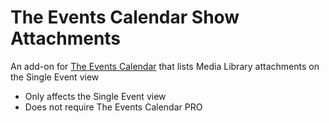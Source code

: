 # The Events Calendar Show Attachments

An add-on for [The Events Calendar](https://wordpress.org/plugins/the-events-calendar/) that lists Media Library attachments on the Single Event view


- Only affects the Single Event view
- Does not require The Events Calendar PRO
